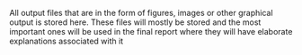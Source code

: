 All output files that are in the form of figures, images or other graphical output is stored here. These files will mostly be stored and the most important ones will be used in the final report where they will have elaborate explanations associated with it
